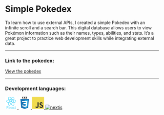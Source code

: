<H1>Simple Pokedex</H1>

<p>To learn how to use external APIs, I created a simple Pokedex with an infinite scroll and a search bar. 
  This digital database allows users to view Pokémon information such as their names, types, abilities, and stats. 
  It’s a great project to practice web development skills while integrating external data.</p>

<hr style="height:1px;"/>

<H3>Link to the pokedex:</H3>
<a href="https://pokedex-theta-steel-53.vercel.app/"  target="_blank">View the pokedex</a>

<hr style="height:1px;"/>

<h3 align="left">Development languages:</h3>
<p align="left"> 
  <a href="https://reactjs.org/" target="_blank" rel="noreferrer"> <img src="https://raw.githubusercontent.com/devicons/devicon/master/icons/react/react-original-wordmark.svg" alt="react" width="40" height="40"/> </a> 
  <a href="https://www.w3schools.com/css/" target="_blank" rel="noreferrer"> <img src="https://raw.githubusercontent.com/devicons/devicon/master/icons/css3/css3-original-wordmark.svg" alt="css3" width="40" height="40"/> </a> 
  <a href="https://developer.mozilla.org/en-US/docs/Web/JavaScript" target="_blank" rel="noreferrer"> <img src="https://raw.githubusercontent.com/devicons/devicon/master/icons/javascript/javascript-original.svg" alt="javascript" width="40" height="40"/> </a> 
  <a href="https://nextjs.org/" target="_blank" rel="noreferrer"> <img src="https://cdn.worldvectorlogo.com/logos/nextjs-2.svg" alt="nextjs" width="40" height="40"/> </a> 
</p>
